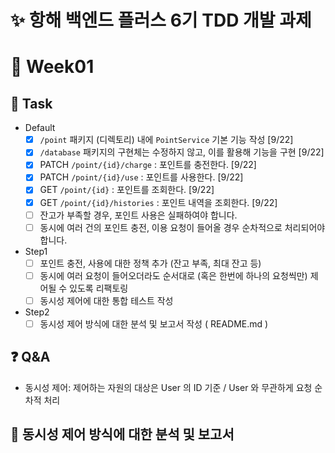 # ✨ 항해 백엔드 플러스 6기 TDD 개발 과제

# 📆 Week01

## 📌 Task

- Default
  - [X] `/point` 패키지 (디렉토리) 내에 `PointService` 기본 기능 작성 [9/22]
  - [X] `/database` 패키지의 구현체는 수정하지 않고, 이를 활용해 기능을 구현 [9/22]
  - [X] PATCH  `/point/{id}/charge` : 포인트를 충전한다. [9/22]
  - [X] PATCH `/point/{id}/use` : 포인트를 사용한다. [9/22]
  - [X] GET `/point/{id}` : 포인트를 조회한다. [9/22]
  - [X] GET `/point/{id}/histories` : 포인트 내역을 조회한다. [9/22]
  - [ ] 잔고가 부족할 경우, 포인트 사용은 실패하여야 합니다.
  - [ ] 동시에 여러 건의 포인트 충전, 이용 요청이 들어올 경우 순차적으로 처리되어야 합니다.

- Step1
  - [ ] 포인트 충전, 사용에 대한 정책 추가 (잔고 부족, 최대 잔고 등)
  - [ ] 동시에 여러 요청이 들어오더라도 순서대로 (혹은 한번에 하나의 요청씩만) 제어될 수 있도록 리팩토링
  - [ ] 동시성 제어에 대한 통합 테스트 작성

- Step2
  - [ ] 동시성 제어 방식에 대한 분석 및 보고서 작성 ( README.md )

## ❓ Q&A
- 동시성 제어: 제어하는 자원의 대상은 User 의 ID 기준 / User 와 무관하게 요청 순차적 처리

  
## 📌 동시성 제어 방식에 대한 분석 및 보고서
